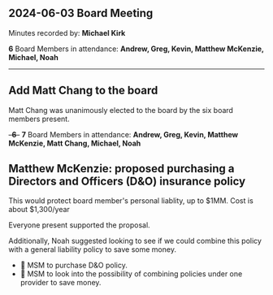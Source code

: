 ## 2024-06-03 Board Meeting

Minutes recorded by: **Michael Kirk**

**6** Board Members in attendance: **Andrew, Greg, Kevin, Matthew McKenzie, Michael, Noah**

---

## Add Matt Chang to the board

Matt Chang was unanimously elected to the board by the six board members present.

~~-**6**-~~ **7** Board Members in attendance: **Andrew, Greg, Kevin, Matthew McKenzie, Matt Chang, Michael, Noah**

## Matthew McKenzie: proposed purchasing a Directors and Officers (D&O) insurance policy

This would protect board member's personal liablity, up to $1MM.
Cost is about $1,300/year

Everyone present supported the proposal.

Additionally, Noah suggested looking to see if we could combine this policy with a general liability policy to save some money.

* 👷 MSM to purchase D&O policy.
* 👷 MSM to look into the possibility of combining policies under one provider to save money.

